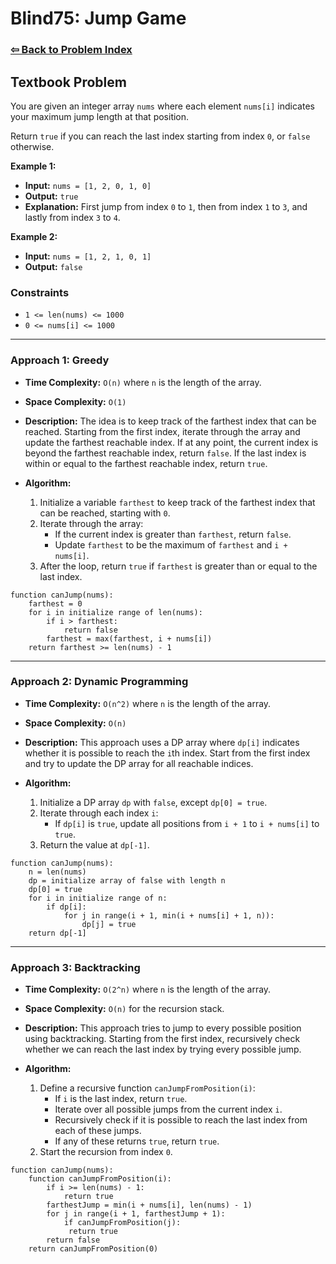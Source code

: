 # Blind75: Jump Game

### [⇦ Back to Problem Index](../../index.md)

## Textbook Problem

You are given an integer array `nums` where each element `nums[i]` indicates your maximum jump length at that position.

Return `true` if you can reach the last index starting from index `0`, or `false` otherwise.

**Example 1:**

-   **Input:** `nums = [1, 2, 0, 1, 0]`
-   **Output:** `true`
-   **Explanation:** First jump from index `0` to `1`, then from index `1` to `3`, and lastly from index `3` to `4`.

**Example 2:**

-   **Input:** `nums = [1, 2, 1, 0, 1]`
-   **Output:** `false`

### Constraints

-   `1 <= len(nums) <= 1000`
-   `0 <= nums[i] <= 1000`

---

### Approach 1: Greedy

-   **Time Complexity:** `O(n)` where `n` is the length of the array.
-   **Space Complexity:** `O(1)`
-   **Description:** The idea is to keep track of the farthest index that can be reached. Starting from the first index, iterate through the array and update the farthest reachable index. If at any point, the current index is beyond the farthest reachable index, return `false`. If the last index is within or equal to the farthest reachable index, return `true`.
-   **Algorithm:**

    1. Initialize a variable `farthest` to keep track of the farthest index that can be reached, starting with `0`.
    2. Iterate through the array:
        - If the current index is greater than `farthest`, return `false`.
        - Update `farthest` to be the maximum of `farthest` and `i + nums[i]`.
    3. After the loop, return `true` if `farthest` is greater than or equal to the last index.

```pseudo
function canJump(nums):
	farthest = 0
	for i in initialize range of len(nums):
		if i > farthest:
			return false
		farthest = max(farthest, i + nums[i])
	return farthest >= len(nums) - 1
```

---

### Approach 2: Dynamic Programming

-   **Time Complexity:** `O(n^2)` where `n` is the length of the array.
-   **Space Complexity:** `O(n)`
-   **Description:** This approach uses a DP array where `dp[i]` indicates whether it is possible to reach the `i`th index. Start from the first index and try to update the DP array for all reachable indices.
-   **Algorithm:**

    1. Initialize a DP array `dp` with `false`, except `dp[0] = true`.
    2. Iterate through each index `i`:
        - If `dp[i]` is `true`, update all positions from `i + 1` to `i + nums[i]` to `true`.
    3. Return the value at `dp[-1]`.

```pseudo
function canJump(nums):
	n = len(nums)
	dp = initialize array of false with length n
	dp[0] = true
	for i in initialize range of n:
		if dp[i]:
			for j in range(i + 1, min(i + nums[i] + 1, n)):
				dp[j] = true
	return dp[-1]
```

---

### Approach 3: Backtracking

-   **Time Complexity:** `O(2^n)` where `n` is the length of the array.
-   **Space Complexity:** `O(n)` for the recursion stack.
-   **Description:** This approach tries to jump to every possible position using backtracking. Starting from the first index, recursively check whether we can reach the last index by trying every possible jump.
-   **Algorithm:**

    1. Define a recursive function `canJumpFromPosition(i)`:
        - If `i` is the last index, return `true`.
        - Iterate over all possible jumps from the current index `i`.
        - Recursively check if it is possible to reach the last index from each of these jumps.
        - If any of these returns `true`, return `true`.
    2. Start the recursion from index `0`.

```pseudo
function canJump(nums):
	function canJumpFromPosition(i):
		if i >= len(nums) - 1:
			return true
		farthestJump = min(i + nums[i], len(nums) - 1)
		for j in range(i + 1, farthestJump + 1):
			if canJumpFromPosition(j):
			 return true
		return false
	return canJumpFromPosition(0)
```
